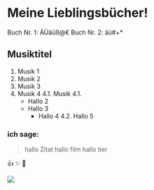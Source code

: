 # Meine Lieblingsbücher!

Buch Nr. 1: ÄÜäüß@€
Buch Nr. 2: äü#+*

## Musiktitel
1. Musik 1
2. Musik 2
3. Musik 3
4. Musik 4
4.1. Musik 4.1.
	* Hallo 2
	* Hallo 3
		* Hallo 4
		4.2. Hallo 5
		
### ich sage:

> hallo Zitat 
> hallo film
> hallo tier 

:+1:  :sparkles: :tiger:

<img src=https://openhpi.azureedge.net/assets/startpage/visual-52b04daa9e8ca96454d1f1a0f387cdc499055180c4f688c7f66c8c32b3d4287d.png>